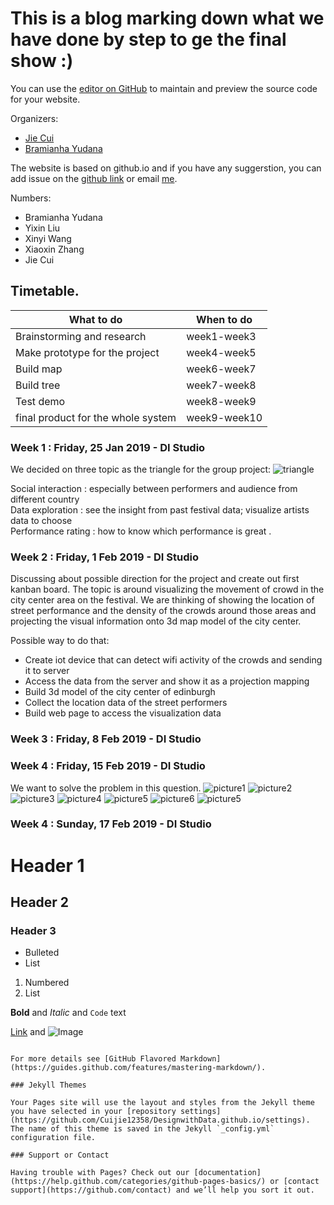 # This is a blog marking down what we have done by step to ge the final show :)

You can use the [editor on GitHub](https://github.com/Cuijie12358/DesignwithData.github.io/edit/master/index.md) to maintain and preview the source code for your website.

Organizers:   
- [Jie Cui](https://github.com/Cuijie12358/)
- [Bramianha Yudana](https://github.com/ianz88)

The website is based on github.io and if you have any suggerstion, you can add issue on the [github link](https://github.com/Cuijie12358/DesignwithData.github.io/edit/master/index.md) or email [me](cuijie12358@outlook.com).

Numbers:
- Bramianha Yudana
- Yixin Liu
- Xinyi Wang
- Xiaoxin Zhang
- Jie Cui


## Timetable.

|What to do|When to do|
|----|----|
|Brainstorming and research|week1-week3|
|Make prototype for the project|week4-week5|
|Build map|week6-week7|
|Build tree |week7-week8|
|Test demo |week8-week9|
|final product for the whole system|week9-week10|

### Week 1 : Friday, 25 Jan 2019 - DI Studio
We decided on three topic as the triangle for the group project:
![triangle](pictures/triangle.jpg)

Social interaction : especially between performers and audience from different country    
Data exploration : see the insight from past festival data; visualize artists data to choose    
Performance rating : how to know which performance is great .   



### Week 2 : Friday, 1 Feb 2019 - DI Studio
Discussing about possible direction for the project and create out first kanban board. The topic is around visualizing the movement of crowd in the city center area on the festival. We are thinking of showing the location of street performance and the density of the crowds around those areas and projecting the visual information onto 3d map model of the city center.

Possible way to do that:
* Create iot device that can detect wifi activity of the crowds and sending it to server
* Access the data from the server and show it as a projection mapping
* Build 3d model of the city center of edinburgh
* Collect the location data of the street performers
* Build web page to access the visualization data

### Week 3 : Friday, 8 Feb 2019 - DI Studio


### Week 4 : Friday, 15 Feb 2019 - DI Studio
We want to solve the problem in this question.
![picture1](pictures/IMG_20190217_123545.jpg)
![picture2](pictures/IMG_20190217_123551.jpg)
![picture3](pictures/IMG_20190217_123632.jpg)
![picture4](pictures/IMG_20190217_123756.jpg)
![picture5](pictures/IMG_20190217_123809.jpg)
![picture6](pictures/IMG_20190217_123835.jpg)
![picture5](pictures/IMG_20190217_123920.jpg)



### Week 4 : Sunday, 17 Feb 2019 - DI Studio

# Header 1
## Header 2
### Header 3

- Bulleted
- List

1. Numbered
2. List

**Bold** and _Italic_ and `Code` text

[Link](url) and ![Image](src)
```

For more details see [GitHub Flavored Markdown](https://guides.github.com/features/mastering-markdown/).

### Jekyll Themes

Your Pages site will use the layout and styles from the Jekyll theme you have selected in your [repository settings](https://github.com/Cuijie12358/DesignwithData.github.io/settings). The name of this theme is saved in the Jekyll `_config.yml` configuration file.

### Support or Contact

Having trouble with Pages? Check out our [documentation](https://help.github.com/categories/github-pages-basics/) or [contact support](https://github.com/contact) and we’ll help you sort it out.
